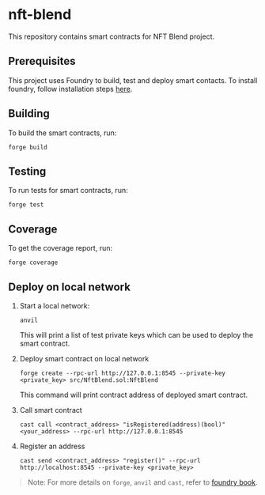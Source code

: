 # nft-blend

This repository contains smart contracts for NFT Blend project.

## Prerequisites

This project uses Foundry to build, test and deploy smart contacts. To install foundry, follow installation steps
[here](https://book.getfoundry.sh/getting-started/installation).

## Building

To build the smart contracts, run:

```shell
forge build
```

## Testing

To run tests for smart contracts, run:

```shell
forge test
```

## Coverage

To get the coverage report, run:

```shell
forge coverage
```

## Deploy on local network

1. Start a local network:

   ```shell
   anvil
   ```

   This will print a list of test private keys which can be used to deploy the smart contract.

2. Deploy smart contract on local network

   ```shell
   forge create --rpc-url http://127.0.0.1:8545 --private-key <private_key> src/NftBlend.sol:NftBlend
   ```

   This command will print contract address of deployed smart contract.

3. Call smart contract

   ```shell
   cast call <contract_address> "isRegistered(address)(bool)" <your_address> --rpc-url http://127.0.0.1:8545
   ```

4. Register an address

   ```shell
   cast send <contract_address> "register()" --rpc-url http://localhost:8545 --private-key <private_key>
   ```

> Note: For more details on `forge`, `anvil` and `cast`, refer to [foundry book](https://book.getfoundry.sh/).
